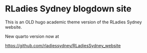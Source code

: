 # RLadies Sydney blogdown site

This is an OLD hugo academic theme version of the RLadies Sydney website. 

New quarto version now at 

https://github.com/rladiessydney/RLadiesSydney_website
